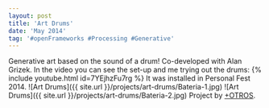 ```yaml
---
layout: post
title: 'Art Drums'
date: 'May 2014'
tag: '#openFrameworks #Processing #Generative'
---
```

Generative art based on the sound of a drum! Co-developed with Alan Grizek. In the video you can see the set-up and me trying out the drums:
{% include youtube.html id=7YEjhzFu7rg %}
It was installed in Personal Fest 2014.
![Art Drums]({{ site.url }}/projects/art-drums/Bateria-1.jpg)
![Art Drums]({{ site.url }}/projects/art-drums/Bateria-2.jpg)
Project by [+OTROS](http://masotros.com/).

